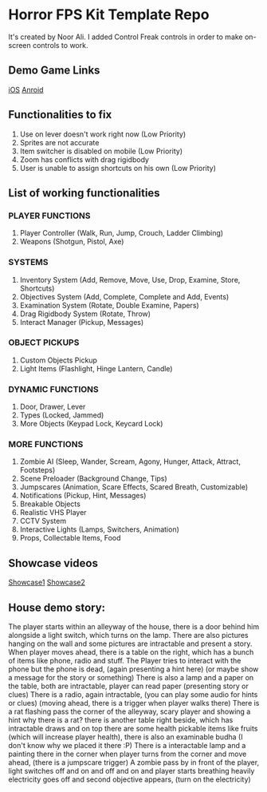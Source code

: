 # Horror FPS Kit Template Repo
It's created by Noor Ali. I added Control Freak controls in order to make on-screen controls to work.

## Demo Game Links

[iOS](https://apps.apple.com/us/app/evil-escape-scary-game/id1562958277)
[Anroid](https://play.google.com/store/apps/details?id=com.scary.evil.games.escape)

## Functionalities to fix

1. Use on lever doesn't work right now (Low Priority)
2. Sprites are not accurate
3. Item switcher is disabled on mobile (Low Priority)
4. Zoom has conflicts with drag rigidbody
5. User is unable to assign shortcuts on his own (Low Priority)

## List of working functionalities

### PLAYER FUNCTIONS

1. Player Controller (Walk, Run, Jump, Crouch, Ladder Climbing)
2. Weapons (Shotgun, Pistol, Axe)

### SYSTEMS

1. Inventory System (Add, Remove, Move, Use, Drop, Examine, Store, Shortcuts)
2. Objectives System (Add, Complete, Complete and Add, Events)
3. Examination System (Rotate, Double Examine, Papers)
4. Drag Rigidbody System (Rotate, Throw)
5. Interact Manager (Pickup, Messages)

### OBJECT PICKUPS

1. Custom Objects Pickup
2. Light Items (Flashlight, Hinge Lantern, Candle)

### DYNAMIC FUNCTIONS
1. Door, Drawer, Lever
2. Types (Locked, Jammed)
3. More Objects (Keypad Lock, Keycard Lock)

### MORE FUNCTIONS

1. Zombie AI (Sleep, Wander, Scream, Agony, Hunger, Attack, Attract, Footsteps)
2. Scene Preloader (Background Change, Tips)
3. Jumpscares (Animation, Scare Effects, Scared Breath, Customizable)
4. Notifications (Pickup, Hint, Messages)
5. Breakable Objects
6. Realistic VHS Player
7. CCTV System
8. Interactive Lights (Lamps, Switchers, Animation)
9. Props, Collectable Items, Food

## Showcase videos

[Showcase1](https://youtu.be/tMMS-R1uU3E)
[Showcase2](https://youtu.be/ZA-9frDtOtQ)

## House demo story:
The player starts within an alleyway of the house, there is a door behind him alongside a light switch, which turns on the lamp. There are also pictures hanging on the wall and some pictures are intractable and present a story. When player moves ahead, there is a table on the right, which has a bunch of items like phone, radio and stuff. The Player tries to interact with the phone but the phone is dead, (again presenting a hint here) (or maybe show a message for the story or something)
There is also a lamp and a paper on the table, both are intractable, player can read paper (presenting story or clues) There is a radio, again intractable, (you can play some audio for hints or clues) (moving ahead, there is a trigger when player walks there) There is a rat flashing pass the corner of the alleyway, scary player and showing a hint why there is a rat? there is another table right beside, which has intractable draws and on top there are some health pickable items like fruits (which will increase player health), there is also an examinable budha (I don't know why we placed it there :P)  There is a interactable lamp and a painting there in the corner when player turns from the corner and move ahead, (there is a jumpscare trigger) A zombie pass by in front of the player, light switches off and on and off and on and player starts breathing heavily electricity goes off and second objective appears, (turn on the electricity)

